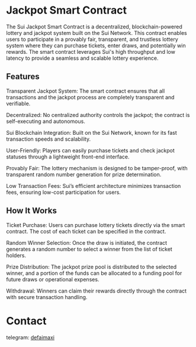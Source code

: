 #  Jackpot Smart Contract
The Sui Jackpot Smart Contract is a decentralized, blockchain-powered lottery and jackpot system built on the Sui Network. This contract enables users to participate in a provably fair, transparent, and trustless lottery system where they can purchase tickets, enter draws, and potentially win rewards. The smart contract leverages Sui's high throughput and low latency to provide a seamless and scalable lottery experience.

## Features

Transparent Jackpot System: The smart contract ensures that all transactions and the jackpot process are completely transparent and verifiable.

Decentralized: No centralized authority controls the jackpot; the contract is self-executing and autonomous.

Sui Blockchain Integration: Built on the Sui Network, known for its fast transaction speeds and scalability.

User-Friendly: Players can easily purchase tickets and check jackpot statuses through a lightweight front-end interface.

Provably Fair: The lottery mechanism is designed to be tamper-proof, with transparent random number generation for prize determination.

Low Transaction Fees: Sui’s efficient architecture minimizes transaction fees, ensuring low-cost participation for users.


## How It Works
Ticket Purchase: Users can purchase lottery tickets directly via the smart contract. The cost of each ticket can be specified in the contract.

Random Winner Selection: Once the draw is initiated, the contract generates a random number to select a winner from the list of ticket holders.

Prize Distribution: The jackpot prize pool is distributed to the selected winner, and a portion of the funds can be allocated to a funding pool for future draws or operational expenses.

Withdrawal: Winners can claim their rewards directly through the contract with secure transaction handling.

# Contact 
 telegram: [defaimaxi](https://t.me/defai_maxi)
